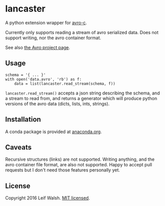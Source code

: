 lancaster
=========

A python extension wrapper for [avro-c][avro-c].

Currently only supports reading a stream of avro serialized data.
Does not support writing, nor the avro container format.

See also [the Avro project page][avro].

Usage
-----

    schema = '{ ... }'
    with open('data.avro', 'rb') as f:
        data = list(lancaster.read_stream(schema, f))

`lancaster.read_stream()` accepts a json string describing the schema,
and a stream to read from, and returns a generator which will produce
python versions of the avro data (dicts, lists, ints, strings).

Installation
------------

A conda package is provided at [anaconda.org][anaconda].

Caveats
-------

Recursive structures (links) are not supported.  Writing anything, and
the avro container file format, are also not supported.  Happy to
accept pull requests but I don't need those features personally yet.

License
-------

Copyright 2016 Leif Walsh.  [MIT licensed][license].

[anaconda]: https://anaconda.org/leif/lancaster
[avro]: https://avro.apache.org/
[avro-c]: http://avro.apache.org/docs/1.7.7/api/c/index.html
[license]: https://github.com/leifwalsh/lancaster/blob/master/LICENSE
